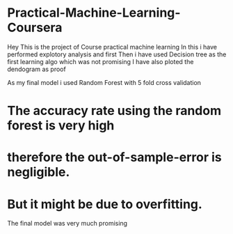 # Practical-Machine-Learning-Coursera
Hey
This is the project of Course practical machine learning 
In this i have performed explotory analysis and first 
Then i have used Decision tree as the first learning algo which was not promising
I have also ploted the dendogram as proof
 
As my final model i used Random Forest with 5 fold cross validation
# The accuracy rate using the random forest is very high
# therefore the out-of-sample-error is negligible.
# But it might be due to overfitting.
The final model was very much promising
